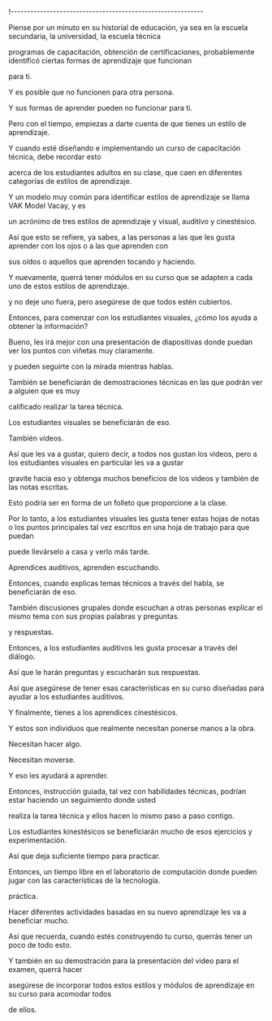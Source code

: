 !-----------------------------------------------------------

Piense por un minuto en su historial de educación, ya sea en la escuela secundaria, la universidad, la escuela técnica

programas de capacitación, obtención de certificaciones, probablemente identificó ciertas formas de aprendizaje que funcionan

para ti.

Y es posible que no funcionen para otra persona.

Y sus formas de aprender pueden no funcionar para ti.

Pero con el tiempo, empiezas a darte cuenta de que tienes un estilo de aprendizaje.

Y cuando esté diseñando e implementando un curso de capacitación técnica, debe recordar esto

acerca de los estudiantes adultos en su clase, que caen en diferentes categorías de estilos de aprendizaje.

Y un modelo muy común para identificar estilos de aprendizaje se llama VAK Model Vacay, y es

un acrónimo de tres estilos de aprendizaje y visual, auditivo y cinestésico.

Así que esto se refiere, ya sabes, a las personas a las que les gusta aprender con los ojos o a las que aprenden con

sus oídos o aquellos que aprenden tocando y haciendo.

Y nuevamente, querrá tener módulos en su curso que se adapten a cada uno de estos estilos de aprendizaje.

y no deje uno fuera, pero asegúrese de que todos estén cubiertos.

Entonces, para comenzar con los estudiantes visuales, ¿cómo los ayuda a obtener la información?

Bueno, les irá mejor con una presentación de diapositivas donde puedan ver los puntos con viñetas muy claramente.

y pueden seguirte con la mirada mientras hablas.

También se beneficiarán de demostraciones técnicas en las que podrán ver a alguien que es muy

calificado realizar la tarea técnica.

Los estudiantes visuales se beneficiarán de eso.

También vídeos.

Así que les va a gustar, quiero decir, a todos nos gustan los videos, pero a los estudiantes visuales en particular les va a gustar

gravite hacia eso y obtenga muchos beneficios de los videos y también de las notas escritas.

Esto podría ser en forma de un folleto que proporcione a la clase.

Por lo tanto, a los estudiantes visuales les gusta tener estas hojas de notas o los puntos principales tal vez escritos en una hoja de trabajo para que puedan

puede llevárselo a casa y verlo más tarde.

Aprendices auditivos, aprenden escuchando.

Entonces, cuando explicas temas técnicos a través del habla, se beneficiarán de eso.

También discusiones grupales donde escuchan a otras personas explicar el mismo tema con sus propias palabras y preguntas.

y respuestas.

Entonces, a los estudiantes auditivos les gusta procesar a través del diálogo.

Así que le harán preguntas y escucharán sus respuestas.

Así que asegúrese de tener esas características en su curso diseñadas para ayudar a los estudiantes auditivos.

Y finalmente, tienes a los aprendices cinestésicos.

Y estos son individuos que realmente necesitan ponerse manos a la obra.

Necesitan hacer algo.

Necesitan moverse.

Y eso les ayudará a aprender.

Entonces, instrucción guiada, tal vez con habilidades técnicas, podrían estar haciendo un seguimiento donde usted

realiza la tarea técnica y ellos hacen lo mismo paso a paso contigo.

Los estudiantes kinestésicos se beneficiarán mucho de esos ejercicios y experimentación.

Así que deja suficiente tiempo para practicar.

Entonces, un tiempo libre en el laboratorio de computación donde pueden jugar con las características de la tecnología.

práctica.

Hacer diferentes actividades basadas en su nuevo aprendizaje les va a beneficiar mucho.

Así que recuerda, cuando estés construyendo tu curso, querrás tener un poco de todo esto.

Y también en su demostración para la presentación del video para el examen, querrá hacer

asegúrese de incorporar todos estos estilos y módulos de aprendizaje en su curso para acomodar todos

de ellos.